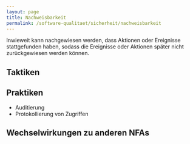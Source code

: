 ```yaml
---
layout: page
title: Nachweisbarkeit
permalink: /software-qualitaet/sicherheit/nachweisbarkeit
---
```

Inwieweit kann nachgewiesen werden, dass Aktionen oder Ereignisse stattgefunden haben, sodass die Ereignisse oder Aktionen später nicht zurückgewiesen werden können.

## Taktiken


## Praktiken

* Auditierung
* Protokollierung von Zugriffen

## Wechselwirkungen zu anderen NFAs

